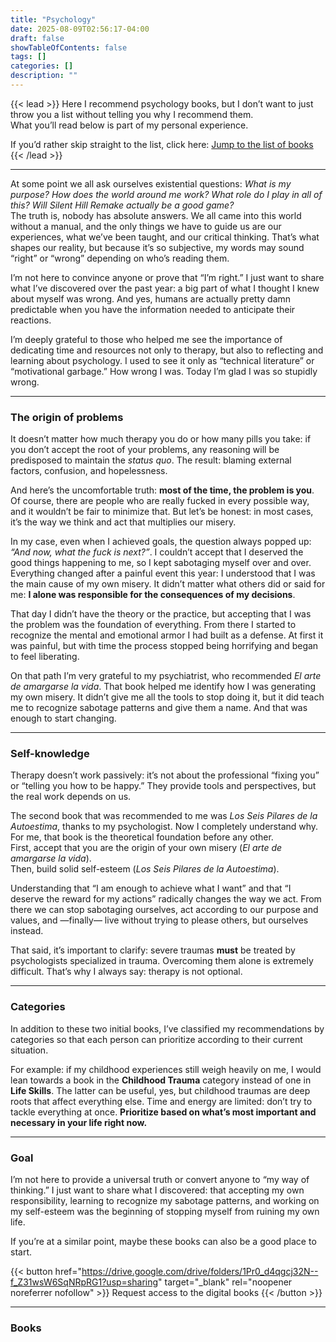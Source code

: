 ```yaml
---
title: "Psychology"  
date: 2025-08-09T02:56:17-04:00  
draft: false
showTableOfContents: false
tags: []  
categories: []  
description: ""
---
```


{{< lead >}}
Here I recommend psychology books, but I don’t want to just throw you a list without telling you why I recommend them.  
What you’ll read below is part of my personal experience.

If you’d rather skip straight to the list, click here: [Jump to the list of books](#books) 
{{< /lead >}}

---

At some point we all ask ourselves existential questions: *What is my purpose? How does the world around me work? What role do I play in all of this? Will Silent Hill Remake actually be a good game?*  
The truth is, nobody has absolute answers. We all came into this world without a manual, and the only things we have to guide us are our experiences, what we’ve been taught, and our critical thinking. That’s what shapes our reality, but because it’s so subjective, my words may sound “right” or “wrong” depending on who’s reading them.  

I’m not here to convince anyone or prove that “I’m right.” I just want to share what I’ve discovered over the past year: a big part of what I thought I knew about myself was wrong. And yes, humans are actually pretty damn predictable when you have the information needed to anticipate their reactions.  

I’m deeply grateful to those who helped me see the importance of dedicating time and resources not only to therapy, but also to reflecting and learning about psychology. I used to see it only as “technical literature” or “motivational garbage.” How wrong I was. Today I’m glad I was so stupidly wrong.  

---

### The origin of problems  

It doesn’t matter how much therapy you do or how many pills you take: if you don’t accept the root of your problems, any reasoning will be predisposed to maintain the *status quo*. The result: blaming external factors, confusion, and hopelessness.  

And here’s the uncomfortable truth: **most of the time, the problem is you**.  
Of course, there are people who are really fucked in every possible way, and it wouldn’t be fair to minimize that. But let’s be honest: in most cases, it’s the way we think and act that multiplies our misery.  

In my case, even when I achieved goals, the question always popped up: *“And now, what the fuck is next?”*. I couldn’t accept that I deserved the good things happening to me, so I kept sabotaging myself over and over. Everything changed after a painful event this year: I understood that I was the main cause of my own misery. It didn’t matter what others did or said for me: **I alone was responsible for the consequences of my decisions**.  

That day I didn’t have the theory or the practice, but accepting that I was the problem was the foundation of everything. From there I started to recognize the mental and emotional armor I had built as a defense. At first it was painful, but with time the process stopped being horrifying and began to feel liberating.  

On that path I’m very grateful to my psychiatrist, who recommended *El arte de amargarse la vida*. That book helped me identify how I was generating my own misery. It didn’t give me all the tools to stop doing it, but it did teach me to recognize sabotage patterns and give them a name. And that was enough to start changing.  

---

### Self-knowledge  

Therapy doesn’t work passively: it’s not about the professional “fixing you” or “telling you how to be happy.” They provide tools and perspectives, but the real work depends on us.  

The second book that was recommended to me was *Los Seis Pilares de la Autoestima*, thanks to my psychologist. Now I completely understand why. For me, that book is the theoretical foundation before any other.  
First, accept that you are the origin of your own misery (*El arte de amargarse la vida*).  
Then, build solid self-esteem (*Los Seis Pilares de la Autoestima*).  

Understanding that “I am enough to achieve what I want” and that “I deserve the reward for my actions” radically changes the way we act. From there we can stop sabotaging ourselves, act according to our purpose and values, and —finally— live without trying to please others, but ourselves instead.  

That said, it’s important to clarify: severe traumas **must** be treated by psychologists specialized in trauma. Overcoming them alone is extremely difficult. That’s why I always say: therapy is not optional.  

---

### Categories  

In addition to these two initial books, I’ve classified my recommendations by categories so that each person can prioritize according to their current situation.  

For example: if my childhood experiences still weigh heavily on me, I would lean towards a book in the **Childhood Trauma** category instead of one in **Life Skills**. The latter can be useful, yes, but childhood traumas are deep roots that affect everything else. Time and energy are limited: don’t try to tackle everything at once. **Prioritize based on what’s most important and necessary in your life right now.**  

---

### Goal  

I’m not here to provide a universal truth or convert anyone to “my way of thinking.” I just want to share what I discovered: that accepting my own responsibility, learning to recognize my sabotage patterns, and working on my self-esteem was the beginning of stopping myself from ruining my own life.  

If you’re at a similar point, maybe these books can also be a good place to start.  

{{< button href="https://drive.google.com/drive/folders/1Pr0_d4qgcj32N--f_Z31wsW6SqNRpRG1?usp=sharing" target="_blank" rel="noopener noreferrer nofollow" >}}
Request access to the digital books
{{< /button >}}

---

### Books